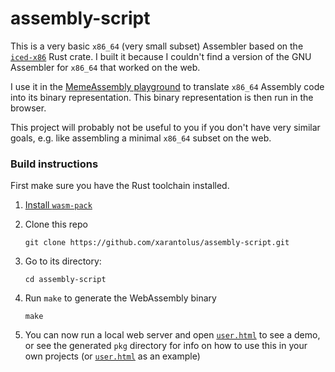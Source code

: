 # assembly-script
This is a very basic `x86_64` (very small subset) Assembler based on the [`iced-x86`](https://crates.io/crates/iced-x86) Rust crate. I built it because I couldn't find a version of the GNU Assembler for `x86_64` that worked on the web.

I use it in the [MemeAssembly playground](https://github.com/xarantolus/MemeAssembly-playground-vue) to translate `x86_64` Assembly code into its binary representation. This binary representation is then run in the browser.

This project will probably not be useful to you if you don't have very similar goals, e.g. like assembling a minimal `x86_64` subset on the web.

### Build instructions
First make sure you have the Rust toolchain installed.

1. [Install `wasm-pack`](https://rustwasm.github.io/wasm-pack/installer/)

2. Clone this repo

       git clone https://github.com/xarantolus/assembly-script.git

3. Go to its directory:

       cd assembly-script

4. Run `make` to generate the WebAssembly binary

       make

5. You can now run a local web server and open [`user.html`](user.html) to see a demo, or see the generated `pkg` directory for info on how to use this in your own projects (or [`user.html`](user.html) as an example)
